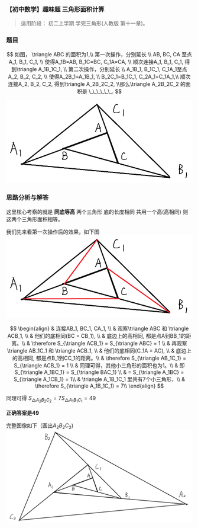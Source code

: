 ### 【初中数学】趣味题 三角形面积计算
> 适用阶段： 初二上学期
> 学完三角形(人教版 第十一章)。


### 题目
$$
如图， \triangle ABC 的面积为1,\\
第一次操作，分别延长 \\
AB, BC, CA 至点A_1, B_1, C_1,  \\
使得A_1B=AB, B_1C=BC, C_1A=CA, \\
顺次连接A_1, B_1, C_1, 得到\triangle A_1B_1C_1, \\
第二次操作，分别延长 \\
A_1B_1, B_1C_1, C_1A_1至点A_2, B_2, C_2, \\
使得A_2B_1=A_1B_1,  \\
B_2C_1=B_1C_1, C_2A_1=C_1A_1,\\
顺次连接A_2, B_2, C_2, 得到\triangle A_2B_2C_2, \\那么\triangle A_2B_2C_2 的面积是 \_\_\_\_\_\_.
$$

![](../imgs/11/q1_1.png)

### 思路分析与解答
这里核心考察的就是
**同底等高**
两个三角形
底的长度相同
共用一个高(高相同)
则这两个三角形面积相等。

我们先来看第一次操作后的效果，如下图
![](../imgs/11/q1_3.png)

$$
\begin{align}
& 连接AB_1, BC_1, CA_1, \\
& 观察\triangle ABC 和 \triangle ACB_1,  \\
& 他们的底相同(BC = CB_1), \\
&  底边上的高相同, 都是点A到BB_1的距离。\\
& \therefore S_{\triangle ACB_1} = S_{\triangle ABC} = 1 \\
& 再观察\triangle AB_1C_1 和 \triangle ACB_1,  \\
& 他们的底相同(C_1A = AC), \\
& 底边上的高相同, 都是点B_1到CC_1的距离。\\
& \therefore S_{\triangle AB_1C_1} = S_{\triangle ACB_1} = 1 \\
& 同理可得，其他小三角形的面积也为1。\\
& 即 S_{\triangle A_1BC_1} = S_{\triangle BAC_1} \\
& = S_{\triangle A_1BC} = S_{\triangle A_1CB_1} = 1\\
& \triangle A_1B_1C_1 里共有7个小三角形，\\
& \therefore S_{\triangle A_1B_1C_1} = 7\\
\end{align}
$$


同理可得
$S_{\triangle A_2B_2C_2} = 7 S_{\triangle A_1B_1C_1} = 49$

**正确答案是49**

完整图像如下（画出$A_2B_2C_2$)
![](../imgs/11/q1_2.png)
